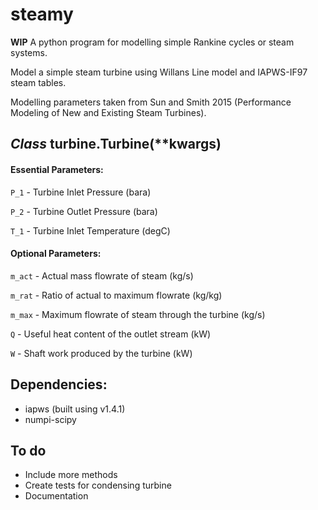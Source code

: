 # steamy
**WIP** A python program for modelling simple Rankine cycles or steam systems.

Model a simple steam turbine using Willans Line model and IAPWS-IF97 steam tables.

Modelling parameters taken from Sun and Smith 2015 (Performance Modeling of New and Existing Steam Turbines).

## *Class* turbine.Turbine(\*\*kwargs)
#### Essential Parameters:
`P_1`   - Turbine Inlet Pressure (bara)

`P_2`   - Turbine Outlet Pressure (bara)

`T_1`   - Turbine Inlet Temperature (degC)

#### Optional Parameters:
`m_act` - Actual mass flowrate of steam (kg/s)

`m_rat` - Ratio of actual to maximum flowrate (kg/kg)

`m_max` - Maximum flowrate of steam through the turbine (kg/s)

`Q`     - Useful heat content of the outlet stream (kW)

`W`     - Shaft work produced by the turbine (kW)

## Dependencies:
* iapws (built using v1.4.1)
* numpi-scipy

## To do

* Include more methods
* Create tests for condensing turbine
* Documentation
